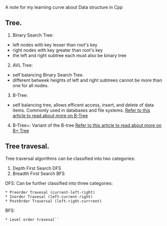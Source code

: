 A note for my learning curve about Data structure in Cpp

## Tree.

1. Binary Search Tree: 
- left nodes with key lesser than root's key
- right nodes with key greater than root's key
- the left and right subtree each must also be binary tree

2. AVL Tree:

- self balancing Binary Search Tree.
- different betweek heights of left and right subtrees cannot be more than one for all nodes.

3. B-Tree:

- self balancing tree, allows efficent access, insert, and delete of data items. Commonly used in databases and file systems.
[Refer to this article to read about more on B-Tree](https://www.geeksforgeeks.org/introduction-of-b-tree-2/)

4. B-Tree+:
Variant of the B-tree [Refer to this article to read about more on B+ Tree](https://www.geeksforgeeks.org/introduction-of-b-tree/)

## Tree travesal.
Tree traversal algorithms can be classified into two categories:
1. Depth First Search DFS
2. Breadth First Search BFS

DFS:
Can be further classified into three categories:

    * Preorder Travesal (current-left-right)
    * Inorder Travesal (left-current-right)
    * PostOrder Traversal (left-right-currrent)
BFS:

    * Level order travesal``


